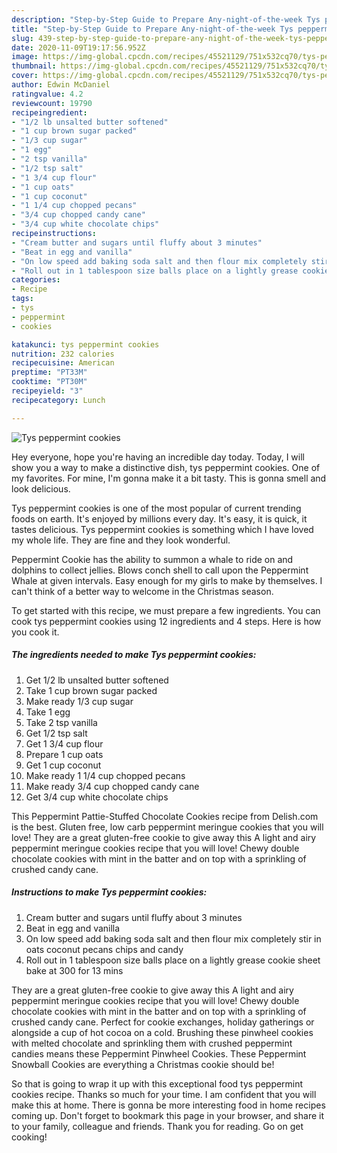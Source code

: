 ```yaml
---
description: "Step-by-Step Guide to Prepare Any-night-of-the-week Tys peppermint cookies"
title: "Step-by-Step Guide to Prepare Any-night-of-the-week Tys peppermint cookies"
slug: 439-step-by-step-guide-to-prepare-any-night-of-the-week-tys-peppermint-cookies
date: 2020-11-09T19:17:56.952Z
image: https://img-global.cpcdn.com/recipes/45521129/751x532cq70/tys-peppermint-cookies-recipe-main-photo.jpg
thumbnail: https://img-global.cpcdn.com/recipes/45521129/751x532cq70/tys-peppermint-cookies-recipe-main-photo.jpg
cover: https://img-global.cpcdn.com/recipes/45521129/751x532cq70/tys-peppermint-cookies-recipe-main-photo.jpg
author: Edwin McDaniel
ratingvalue: 4.2
reviewcount: 19790
recipeingredient:
- "1/2 lb unsalted butter softened"
- "1 cup brown sugar packed"
- "1/3 cup sugar"
- "1 egg"
- "2 tsp vanilla"
- "1/2 tsp salt"
- "1 3/4 cup flour"
- "1 cup oats"
- "1 cup coconut"
- "1 1/4 cup chopped pecans"
- "3/4 cup chopped candy cane"
- "3/4 cup white chocolate chips"
recipeinstructions:
- "Cream butter and sugars until fluffy about 3 minutes"
- "Beat in egg and vanilla"
- "On low speed add baking soda salt and then flour mix completely stir in oats coconut pecans chips and candy"
- "Roll out in 1 tablespoon size balls place on a lightly grease cookie sheet bake at 300 for 13 mins"
categories:
- Recipe
tags:
- tys
- peppermint
- cookies

katakunci: tys peppermint cookies 
nutrition: 232 calories
recipecuisine: American
preptime: "PT33M"
cooktime: "PT30M"
recipeyield: "3"
recipecategory: Lunch

---
```



![Tys peppermint cookies](https://img-global.cpcdn.com/recipes/45521129/751x532cq70/tys-peppermint-cookies-recipe-main-photo.jpg)

Hey everyone, hope you're having an incredible day today. Today, I will show you a way to make a distinctive dish, tys peppermint cookies. One of my favorites. For mine, I'm gonna make it a bit tasty. This is gonna smell and look delicious.

Tys peppermint cookies is one of the most popular of current trending foods on earth. It's enjoyed by millions every day. It's easy, it is quick, it tastes delicious. Tys peppermint cookies is something which I have loved my whole life. They are fine and they look wonderful.

Peppermint Cookie has the ability to summon a whale to ride on and dolphins to collect jellies. Blows conch shell to call upon the Peppermint Whale at given intervals. Easy enough for my girls to make by themselves. I can&#39;t think of a better way to welcome in the Christmas season.


To get started with this recipe, we must prepare a few ingredients. You can cook tys peppermint cookies using 12 ingredients and 4 steps. Here is how you cook it.

<!--inarticleads1-->

##### The ingredients needed to make Tys peppermint cookies:

1. Get 1/2 lb unsalted butter softened
1. Take 1 cup brown sugar packed
1. Make ready 1/3 cup sugar
1. Take 1 egg
1. Take 2 tsp vanilla
1. Get 1/2 tsp salt
1. Get 1 3/4 cup flour
1. Prepare 1 cup oats
1. Get 1 cup coconut
1. Make ready 1 1/4 cup chopped pecans
1. Make ready 3/4 cup chopped candy cane
1. Get 3/4 cup white chocolate chips


This Peppermint Pattie-Stuffed Chocolate Cookies recipe from Delish.com is the best. Gluten free, low carb peppermint meringue cookies that you will love! They are a great gluten-free cookie to give away this A light and airy peppermint meringue cookies recipe that you will love! Chewy double chocolate cookies with mint in the batter and on top with a sprinkling of crushed candy cane. 

<!--inarticleads2-->

##### Instructions to make Tys peppermint cookies:

1. Cream butter and sugars until fluffy about 3 minutes
1. Beat in egg and vanilla
1. On low speed add baking soda salt and then flour mix completely stir in oats coconut pecans chips and candy
1. Roll out in 1 tablespoon size balls place on a lightly grease cookie sheet bake at 300 for 13 mins


They are a great gluten-free cookie to give away this A light and airy peppermint meringue cookies recipe that you will love! Chewy double chocolate cookies with mint in the batter and on top with a sprinkling of crushed candy cane. Perfect for cookie exchanges, holiday gatherings or alongside a cup of hot cocoa on a cold. Brushing these pinwheel cookies with melted chocolate and sprinkling them with crushed peppermint candies means these Peppermint Pinwheel Cookies. These Peppermint Snowball Cookies are everything a Christmas cookie should be! 

So that is going to wrap it up with this exceptional food tys peppermint cookies recipe. Thanks so much for your time. I am confident that you will make this at home. There is gonna be more interesting food in home recipes coming up. Don't forget to bookmark this page in your browser, and share it to your family, colleague and friends. Thank you for reading. Go on get cooking!
